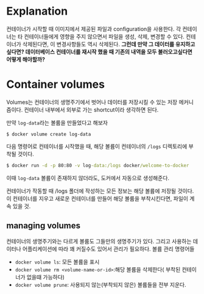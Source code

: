 # Explanation
 컨테이너가 시작할 때 이미지에서 제공된 파일과 configuration을 사용한다. 각 컨테이너는 타 컨테이너들에게 영향을 주지 않으면서 파일을 생성, 삭제, 변경할 수 있다.
 컨테이너가 삭제된다면, 이 변경사항들도 역시 삭제된다.
	**그런데 만약 그 데이터를 유지하고싶다면? 데이터베이스 컨테이너를 재시작 했을 때 기존의 내역을 모두 불러오고싶다면 어떻게 해야할까?**
# Container volumes
Volumes는 컨테이너의 생명주기에서 벗어나 데이터를 저장시킬 수 있는 저장 메커니즘이다. 컨테이너 내부에서 외부로 가는 shortcut이라 생각하면 된다.

만약 `log-data`라는 볼륨을 만들었다고 해보자
```
$ docker volume create log-data
```
다음 명령어로 컨테이너를 시작했을 때, 해당 볼륨이 컨테이너의 `/logs` 디렉토리에 부착될 것이다.
```cmd
$ docker run -d -p 80:80 -v log-data:/logs docker/welcome-to-docker
```
이때 `log-data` 볼륨이 존재하지 않더라도, 도커에서 자동으로 생성해준다.

컨테이너가 작동할 때 /logs 폴더에 작성하는 모든 정보는 해당 볼륨에 저장될 것이다. 이 컨테이너를 지우고 새로운 컨테이너를 만들어 해당 볼륨을 부착시킨다면, 파일이 계속 있을 것.

## managing volumes
컨테이너의 생명주기와는 다르게 볼륨도 그들만의 생명주기가 있다.
그리고 사용하는 데이터나 어플리케이션에 따라 꽤 커질수도 있어서 관리가 필요하다.
볼륨 관리 명령어들
- `docker volume ls`: 모든 볼륨을 표시
- `docker volume rm <volume-name-or-id>`:해당 볼륨을 삭제한다( 부착된 컨테이너가 없을떄 가능하다)
- `docker volume prune`: 사용되지 않는(부착되지 않은) 볼륨들을 전부 지운다.